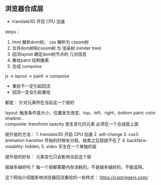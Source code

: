 ## 浏览器合成层
- translate3D 开启 CPU 加速

steps：
1. html 解析dom树， css 解析为 cssom树
2. 合并dom树和cssom树  为 渲染树 (render tree)
3. 回流layout 确定dom树节点的 几何信息
4. 重绘paint  绘制像素
5. 合成 compoise

js -> layout -> paint -> compoise

- 重绘不一定引起回流
- 回流一定会引起重绘

都是： 针对元素所在当前这一个层的

layout: 触发条件是大小、位置发生改变、top、left、right、bottom
paint: color shadow...  
composite: transfrom opacity 发生变化的元素 必须在一个合成层上面

提升层的方法： 
          1. translate3D 开启 CPU 加速 
          2. will-change 
          3. css3: animation transiton 开始的时候有分层，结束之后层就不在了
          4. backface-visiablity: hidden;
          5. video 天生在一个单独的层

提升层的好处： 元素变化只会影响当前这个层

层越多越好吗？ 每一个层都需要内存消耗的。不是越多越好的，不能滥用。

这个网站介绍能影响浏览器回流重绘的一些样式： https://csstriggers.com/

